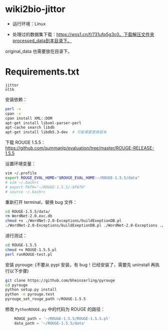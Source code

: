 # wiki2bio-jittor

- 运行环境：Linux

- 处理过的数据集下载：https://wss1.cn/f/731ufp5g3c0。下载解压文件夹processed_data到本目录下。

original_data 也需要放在目录下。

# Requirements.txt

```
jittor
nltk
```

安装依赖：

```bash
perl -v
cpan -v
cpan install XML::DOM
apt-get install libxml-parser-perl
apt-cache search libdb
apt-get install libdb5.3-dev  # 可能需要更换版本
```

下载 ROUGE 1.5.5：https://github.com/summanlp/evaluation/tree/master/ROUGE-RELEASE-1.5.5

设置环境变量：

```bash
vim ~/.profile
export ROUGE_EVAL_HOME="$ROUGE_EVAL_HOME:~/ROUGE-1.5.5/data"
# vim ~/.bashrc
# export PATH="~/ROUGE-1.5.5/:$PATH"
# source ~/.bashrc
```

重新打开 terminal，替换 bug 文件：

```bash
cd ROUGE-1.5.5/data/
rm WordNet-2.0.exc.db
chmod +x ./WordNet-2.0-Exceptions/buildExeptionDB.pl
./WordNet-2.0-Exceptions/buildExeptionDB.pl ./WordNet-2.0-Exceptions ./smart_common_words.txt ./WordNet-2.0.exc.db
```

进行测试：

```bash
cd ROUGE-1.5.5
chmod +x ROUGE-1.5.5.pl
perl runROUGE-test.pl
```

安装 pyrouge: (不要从 pypi 安装，有 bug！已经安装了，需要先 uninstall 再执行以下步骤)

```bash
git clone https://github.com/bheinzerling/pyrouge
cd pyrouge
python setup.py install
python -m pyrouge.test
pyrouge_set_rouge_path ~/ROUGE-1.5.5
```

修改 `PythonROUGE.py` 中的代码为 ROUGE 的路径：

```python
    ROUGE_path = '~/ROUGE-1.5.5/ROUGE-1.5.5.pl'
    data_path = '~/ROUGE-1.5.5/data'
```